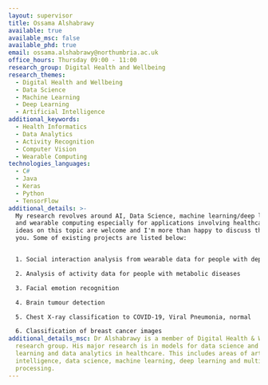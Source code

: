 ```yaml
---
layout: supervisor
title: Ossama Alshabrawy
available: true
available_msc: false
available_phd: true
email: ossama.alshabrawy@northumbria.ac.uk
office_hours: Thursday 09:00 - 11:00
research_group: Digital Health and Wellbeing
research_themes:
  - Digital Health and Wellbeing
  - Data Science
  - Machine Learning
  - Deep Learning
  - Artificial Intelligence
additional_keywords:
  - Health Informatics
  - Data Analytics
  - Activity Recognition
  - Computer Vision
  - Wearable Computing
technologies_languages:
  - C#
  - Java
  - Keras
  - Python
  - TensorFlow
additional_details: >-
  My research revolves around AI, Data Science, machine learning/deep learning
  and wearable computing especially for applications involving healthcare. Any
  ideas on this topic are welcome and I'm more than happy to discuss them with
  you. Some of existing projects are listed below:


  1. Social interaction analysis from wearable data for people with depression

  2. Analysis of activity data for people with metabolic diseases

  3. Facial emotion recognition

  4. Brain tumour detection

  5. Chest X-ray classification to COVID-19, Viral Pneumonia, normal

  6. Classification of breast cancer images
additional_details_msc: Dr Alshabrawy is a member of Digital Health & Wellbeing
  research group. His major research is in models for data science and machine
  learning and data analytics in healthcare. This includes areas of artificial
  intelligence, data science, machine learning, deep learning and multi-sensor
  processing.
---
```

